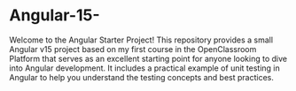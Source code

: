 # Angular-15-
Welcome to the Angular Starter Project! This repository provides a small Angular v15 project based on my first course in the OpenClassroom Platform that serves as an excellent starting point for anyone looking to dive into Angular development. It includes a practical example of unit testing in Angular to help you understand the testing concepts and best practices.
